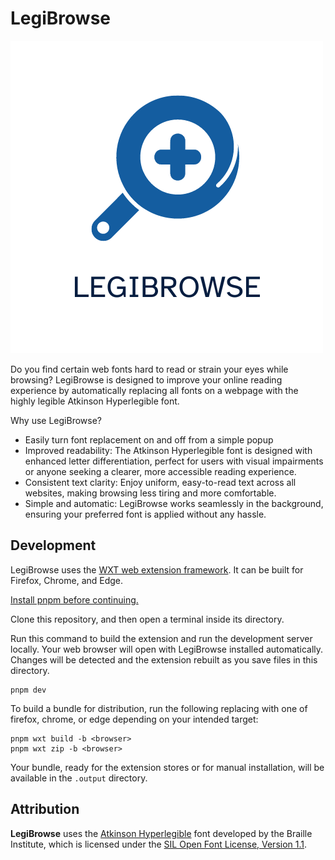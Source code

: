 # LegiBrowse

![LegiBrowse logo](assets/legibrowse.png)

Do you find certain web fonts hard to read or strain your eyes while browsing? LegiBrowse is designed to improve your online reading experience by automatically replacing all fonts on a webpage with the highly legible Atkinson Hyperlegible font.

Why use LegiBrowse?
- Easily turn font replacement on and off from a simple popup
- Improved readability: The Atkinson Hyperlegible font is designed with enhanced letter differentiation, perfect for users with visual impairments or anyone seeking a clearer, more accessible reading experience.
- Consistent text clarity: Enjoy uniform, easy-to-read text across all websites, making browsing less tiring and more comfortable.
- Simple and automatic: LegiBrowse works seamlessly in the background, ensuring your preferred font is applied without any hassle.

## Development

LegiBrowse uses the [WXT web extension framework](https://wxt.dev/). It can be built for Firefox, Chrome, and Edge.

[Install pnpm before continuing.](https://pnpm.io/)

Clone this repository, and then open a terminal inside its directory.

Run this command to build the extension and run the development server locally. Your web browser will open with LegiBrowse installed automatically. Changes will be detected and the extension rebuilt as you save files in this directory.

```
pnpm dev
```

To build a bundle for distribution, run the following replacing <browser> with one of firefox, chrome, or edge depending on your intended target:

```
pnpm wxt build -b <browser>
pnpm wxt zip -b <browser>
```

Your bundle, ready for the extension stores or for manual installation, will be available in the `.output` directory.

## Attribution

**LegiBrowse** uses the [Atkinson Hyperlegible](https://brailleinstitute.org/freefont) font developed by the Braille Institute, which is licensed under the [SIL Open Font License, Version 1.1](https://scripts.sil.org/cms/scripts/page.php?item_id=OFL_web).
